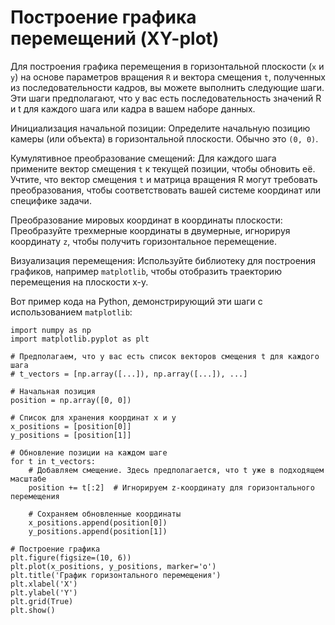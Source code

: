 # Построение графика перемещений (XY-plot)

Для построения графика перемещения в горизонтальной плоскости (`x` и `y`) на основе параметров вращения `R` и вектора смещения `t`, полученных из последовательности кадров, 
вы можете выполнить следующие шаги. Эти шаги предполагают, что у вас есть последовательность значений R и t для каждого шага или кадра в вашем наборе данных.

Инициализация начальной позиции: Определите начальную позицию камеры (или объекта) в горизонтальной плоскости. Обычно это `(0, 0)`.

Кумулятивное преобразование смещений: Для каждого шага примените вектор смещения `t` к текущей позиции, чтобы обновить её.
Учтите, что вектор смещения `t` и матрица вращения R могут требовать преобразования, чтобы соответствовать вашей системе координат или специфике задачи.

Преобразование мировых координат в координаты плоскости: Преобразуйте трехмерные координаты в двумерные, игнорируя координату `z`, чтобы получить горизонтальное перемещение.

Визуализация перемещения: Используйте библиотеку для построения графиков, например `matplotlib`, чтобы отобразить траекторию перемещения на плоскости x-y.

Вот пример кода на Python, демонстрирующий эти шаги с использованием `matplotlib`:

```
import numpy as np
import matplotlib.pyplot as plt

# Предполагаем, что у вас есть список векторов смещения t для каждого шага
# t_vectors = [np.array([...]), np.array([...]), ...]

# Начальная позиция
position = np.array([0, 0])

# Список для хранения координат x и y
x_positions = [position[0]]
y_positions = [position[1]]

# Обновление позиции на каждом шаге
for t in t_vectors:
    # Добавляем смещение. Здесь предполагается, что t уже в подходящем масштабе
    position += t[:2]  # Игнорируем z-координату для горизонтального перемещения

    # Сохраняем обновленные координаты
    x_positions.append(position[0])
    y_positions.append(position[1])

# Построение графика
plt.figure(figsize=(10, 6))
plt.plot(x_positions, y_positions, marker='o')
plt.title('График горизонтального перемещения')
plt.xlabel('X')
plt.ylabel('Y')
plt.grid(True)
plt.show()

```